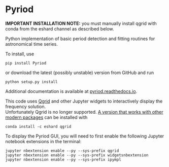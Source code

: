 # Pyriod

**IMPORTANT INSTALLATION NOTE:** you must manually install qgrid with conda from the eshard channel as described below.

Python implementation of basic period detection and fitting routines for astronomical time series.

<!---Give it a spin before you install [with Binder](https://mybinder.org/v2/gh/keatonb/Pyriod/HEAD?filepath=examples%2FTSC2_Demo.ipynb).--->

To install, use

```pip install Pyriod```

or download the latest (possibly unstable) version from GitHub and run

```python setup.py install```

Additional documentation is available at [pyriod.readthedocs.io](https://pyriod.readthedocs.io).

This code uses [Qgrid](https://github.com/quantopian/qgrid) and other Jupyter widgets to interactively display the frequency solution.  
Unfortunately Qgrid is no longer supported. [A version that works with other modern packages](https://anaconda.org/eshard/qgrid) can be installed with 

```conda install -c eshard qgrid```


To display the Pyriod GUI, you will need to first enable the following Jupyter notebook extensions in the terminal:
```
jupyter nbextension enable --py --sys-prefix qgrid
jupyter nbextension enable --py --sys-prefix widgetsnbextension
jupyter nbextension enable --py --sys-prefix ipympl
```

